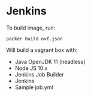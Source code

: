 # Jenkins

To build image, run:

```
packer build ovf.json
```

Will build a vagrant box with:

* Java OpenJDK 11 (headless)
* Node JS 10.x
* Jenkins Job Builder
* Jenkins
* Sample job.yml